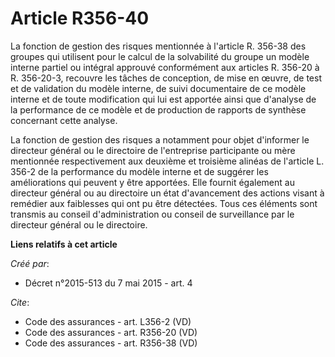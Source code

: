 # Article R356-40

La fonction de gestion des risques mentionnée à l'article R. 356-38 des groupes qui utilisent pour le calcul de la
solvabilité du groupe un modèle interne partiel ou intégral approuvé conformément aux articles R. 356-20 à R. 356-20-3,
recouvre les tâches de conception, de mise en œuvre, de test et de validation du modèle interne, de suivi documentaire de ce
modèle interne et de toute modification qui lui est apportée ainsi que d'analyse de la performance de ce modèle et de
production de rapports de synthèse concernant cette analyse. 

La fonction de gestion des risques a notamment pour objet d'informer le directeur général ou le directoire de l'entreprise
participante ou mère mentionnée respectivement aux deuxième et troisième alinéas de l'article L. 356-2 de la performance du
modèle interne et de suggérer les améliorations qui peuvent y être apportées. Elle fournit également au directeur général ou
au directoire un état d'avancement des actions visant à remédier aux faiblesses qui ont pu être détectées. Tous ces éléments
sont transmis au conseil d'administration ou conseil de surveillance par le directeur général ou le directoire.

**Liens relatifs à cet article**

_Créé par_:

  - Décret n°2015-513 du 7 mai 2015 - art. 4

_Cite_:

  - Code des assurances - art. L356-2 (VD)
  - Code des assurances - art. R356-20 (VD)
  - Code des assurances - art. R356-38 (VD)
